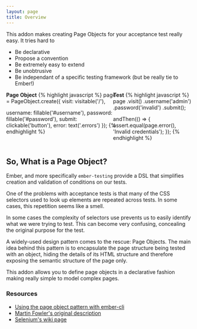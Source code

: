 ```yaml
---
layout: page
title: Overview
---
```


This addon makes creating Page Objects for your acceptance test really easy. It tries hard to

* Be declarative
* Propose a convention
* Be extremely easy to extend
* Be unobtrusive
* Be independant of a specific testing framework (but be really tie to Ember!)

<div class="row" style="display: flex;margin-top: 10px">
  <div class="col-sm-5">
    <strong>Page Object</strong>
{% highlight javascript %}
page = PageObject.create({
  visit: visitable('/'),

  username: fillable('#username'),
  password: fillable('#password'),
  submit: clickable('button'),
  error: text('.errors')
});
{% endhighlight %}
  </div>
  <div class="col-sm-7" style="margin-left: -20px;">
    <strong>Test</strong>
{% highlight javascript %}
page
  .visit()
  .username('admin')
  .password('invalid')
  .submit();

andThen(() => {
  assert.equal(page.error(), 'Invalid credentials');
});
{% endhighlight %}
  </div>
</div>

## So, What is a Page Object?

Ember, and more specifically `ember-testing` provide a DSL that simplifies creation and validation of conditions on our tests.

One of the problems with acceptance tests is that many of the CSS selectors used to look up elements are repeated across tests. In some cases, this repetition seems like a smell.

In some cases the complexity of selectors use prevents us to easily identify what we were trying to test. This can become very confusing, concealing the original purpose for the test.

A widely-used design pattern comes to the rescue: Page Objects. The main idea behind this pattern is to encapsulate the page structure being tested with an object, hiding the details of its HTML structure and therefore exposing the semantic structure of the page only.

This addon allows you to define page objects in a declarative fashion making really simple to model complex pages.

### Resources

- [Using the page object pattern with ember-cli](https://wyeworks.com/blog/2015/5/13/using-the-page-object-pattern-with-ember-cli/)
- [Martin Fowler's original description](http://martinfowler.com/bliki/PageObject.html)
- [Selenium's wiki page](https://code.google.com/p/selenium/wiki/PageObjects)
